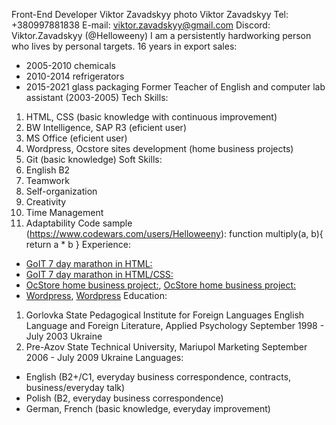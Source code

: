 Front-End Developer
Viktor Zavadskyy photo
Viktor Zavadskyy
Tel: +380997881838
E-mail: viktor.zavadskyy@gmail.com
Discord: Viktor.Zavadskyy (@Helloweeny)
I am a persistently hardworking person who lives by personal targets.
16 years in export sales:
* 2005-2010 chemicals
* 2010-2014 refrigerators
* 2015-2021 glass packaging
Former Teacher of English and computer lab assistant (2003-2005)
Tech Skills:
1. HTML, CSS (basic knowledge with continuous improvement)
2. BW Intelligence, SAP R3 (eficient user)
3. MS Office (eficient user)
4. Wordpress, Ocstore sites development (home business projects)
5. Git (basic knowledge)
Soft Skills:
1. English B2
2. Teamwork
3. Self-organization
4. Creativity
5. Time Management
6. Adaptability
Code sample
(https://www.codewars.com/users/Helloweeny): function multiply(a, b){ return a * b }
Experience:
* [GoIT 7 day marathon in HTML:](https://github.com/Helloweeny/resume-GoIT.git)
* [GoIT 7 day marathon in HTML/CSS:](https://github.com/Helloweeny/djedai-GoIT.git)
* [OcStore home business project:](https://vyshyvalochka.com.ua/), [OcStore home business project:](https://kostumlandia.com/)
* [Wordpress](https://kievpeshkom.wordpress.com/), [Wordpress](https://darime4tu.com.ua/)
Education:
1. Gorlovka State Pedagogical Institute for Foreign Languages
    English Language and Foreign Literature, Applied Psychology
    September 1998 - July 2003 Ukraine
2. Pre-Azov State Technical University, Mariupol
    Marketing
    September 2006 - July 2009 Ukraine
Languages:
* English (B2+/C1, everyday business correspondence, contracts, business/everyday talk)
* Polish (B2, everyday business correspondence)
* German, French (basic knowledge, everyday improvement)